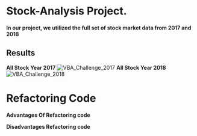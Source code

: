 # Stock-Analysis Project.
**In our project, we utilized the full set of stock market data from 2017 and 2018**
## Results
**All Stock Year 2017**
![VBA_Challenge_2017](https://user-images.githubusercontent.com/58860105/131256297-9b032511-6f22-4591-85a8-8b2a54a7715a.png)
**All Stock Year 2018**
![VBA_Challenge_2018](https://user-images.githubusercontent.com/58860105/131256302-d84bdf29-5287-44b0-a134-9d022a3af703.png)
# Refactoring Code
**Advantages Of Refactoring code**

**Disadvantages Refactoring code**
